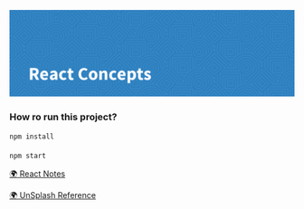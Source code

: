 ![React Concepts](./public/banner.png)

### How ro run this project?

```bash
npm install

npm start
```

[🌍 React Notes](https://www.notion.so/gopibabus/React-js-4d1e661ab8b84caab23f597af60d6865)

[🌍 UnSplash Reference](https://unsplash.com/developers)
